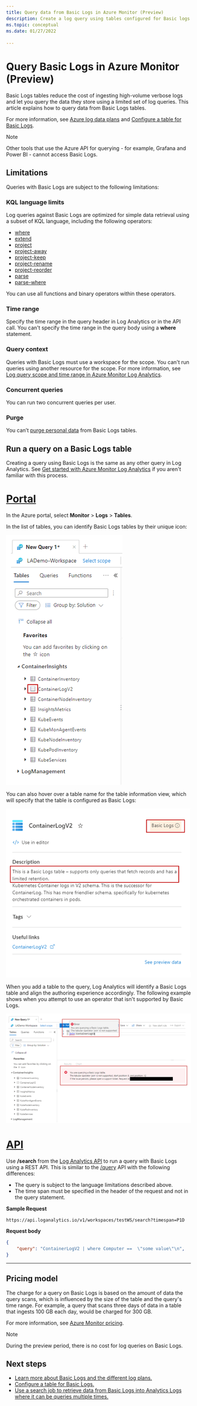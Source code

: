 ```yaml
---
title: Query data from Basic Logs in Azure Monitor (Preview)
description: Create a log query using tables configured for Basic logs in Azure Monitor.
ms.topic: conceptual
ms.date: 01/27/2022

---
```


# Query Basic Logs in Azure Monitor (Preview)
Basic Logs tables reduce the cost of ingesting high-volume verbose logs and let you query the data they store using a limited set of log queries. This article explains how to query data from Basic Logs tables. 

For more information, see [Azure log data plans](log-analytics-workspace-overview.md#log-data-plans-preview) and [Configure a table for Basic Logs](basic-logs-configure.md). 


> [!NOTE]
> Other tools that use the Azure API for querying - for example, Grafana and Power BI - cannot access Basic Logs. 

## Limitations
Queries with Basic Logs are subject to the following limitations:
### KQL language limits
Log queries against Basic Logs are optimized for simple data retrieval using a subset of KQL language, including the following operators: 

- [where](/azure/data-explorer/kusto/query/whereoperator)
- [extend](/azure/data-explorer/kusto/query/extendoperator)
- [project](/azure/data-explorer/kusto/query/projectoperator)
- [project-away](/azure/data-explorer/kusto/query/projectawayoperator)
- [project-keep](/azure/data-explorer/kusto/query/project-keep-operator)
- [project-rename](/azure/data-explorer/kusto/query/projectrenameoperator)
- [project-reorder](/azure/data-explorer/kusto/query/projectreorderoperator)
- [parse](/azure/data-explorer/kusto/query/parseoperator)
- [parse-where](/azure/data-explorer/kusto/query/parsewhereoperator)

You can use all functions and binary operators within these operators.

### Time range
Specify the time range in the query header in Log Analytics or in the API call. You can't specify the time range in the query body using a **where** statement.

### Query context
Queries with Basic Logs must use a workspace for the scope. You can't run queries using another resource for the scope. For more information, see [Log query scope and time range in Azure Monitor Log Analytics](scope.md).

### Concurrent queries
You can run two concurrent queries per user. 

### Purge
You can’t [purge personal data](personal-data-mgmt.md#exporting-and-deleting-personal-data) from Basic Logs tables. 


## Run a query on a Basic Logs table
Creating a query using Basic Logs is the same as any other query in Log Analytics. See [Get started with Azure Monitor Log Analytics](./log-analytics-tutorial.md) if you aren't familiar with this process.

# [Portal](#tab/portal-1)

In the Azure portal, select **Monitor** > **Logs** > **Tables**.

In the list of tables, you can identify Basic Logs tables by their unique icon: 

![Screenshot of the Basic Logs table icon in the table list.](./media/basic-logs-configure/table-icon.png)

You can also hover over a table name for the table information view, which will specify that the table is configured as Basic Logs:

![Screenshot of the Basic Logs table indicator in the table details.](./media/basic-logs-configure/table-info.png)

When you add a table to the query, Log Analytics will identify a Basic Logs table and align the authoring experience accordingly. The following example shows when you attempt to use an operator that isn't supported by Basic Logs.

![Screenshot of Query on Basic Logs limitations.](./media/basic-logs-query/query-validator.png)

# [API](#tab/api-1)

Use **/search** from the [Log Analytics API](api/overview.md) to run a query with Basic Logs using a REST API. This is similar to the [/query](api/request-format.md) API with the following differences:

- The query is subject to the language limitations described above.
- The time span must be specified in the header of the request and not in the query statement.

**Sample Request**

```http
https://api.loganalytics.io/v1/workspaces/testWS/search?timespan=P1D
```

**Request body**

```json
{
    "query": "ContainerLogV2 | where Computer ==  \"some value\"\n",
}
```

---
## Pricing model
The charge for a query on Basic Logs is based on the amount of data the query scans, which is influenced by the size of the table and the query's time range. For example, a query that scans three days of data in a table that ingests 100 GB each day, would be charged for 300 GB. 

For more information, see [Azure Monitor pricing](https://azure.microsoft.com/pricing/details/monitor/).

> [!NOTE]
> During the preview period, there is no cost for log queries on Basic Logs.

## Next steps

- [Learn more about Basic Logs and the different log plans.](log-analytics-workspace-overview.md#log-data-plans-preview)
- [Configure a table for Basic Logs.](basic-logs-configure.md)
- [Use a search job to retrieve data from Basic Logs into Analytics Logs where it can be queries multiple times.](search-jobs.md)
